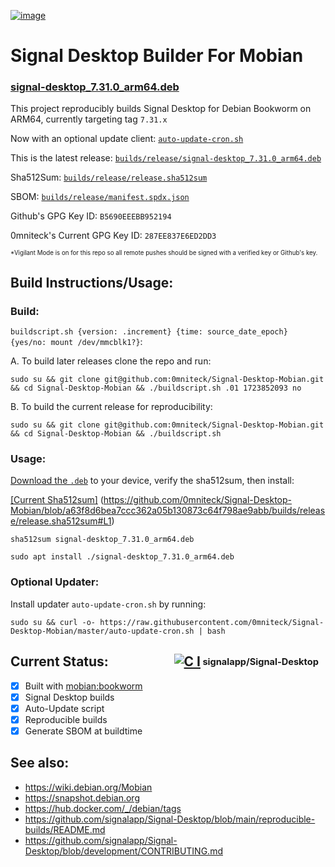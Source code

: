 [![image](https://github.com/user-attachments/assets/202613c2-97b8-4b54-b72c-6f8e110f0ff4)](https://signal.org)

# Signal Desktop Builder For Mobian
### [signal-desktop_7.31.0_arm64.deb](https://github.com/0mniteck/Signal-Desktop-Mobian/blob/master/builds/release/signal-desktop_7.31.0_arm64.deb)

This project reproducibly builds Signal Desktop for Debian Bookworm on ARM64, currently targeting tag `7.31.x`

Now with an optional update client: [`auto-update-cron.sh`](https://github.com/0mniteck/Signal-Desktop-Mobian/blob/master/auto-update-cron.sh)

This is the latest release: [`builds/release/signal-desktop_7.31.0_arm64.deb`](https://github.com/0mniteck/Signal-Desktop-Mobian/blob/master/builds/release/signal-desktop_7.31.0_arm64.deb)

Sha512Sum: [`builds/release/release.sha512sum`](https://github.com/0mniteck/Signal-Desktop-Mobian/blob/master/builds/release/release.sha512sum)

SBOM: [`builds/release/manifest.spdx.json`](https://github.com/0mniteck/Signal-Desktop-Mobian/blob/master/builds/release/manifest.spdx.json)

Github's GPG Key ID: `B5690EEEBB952194`

0mniteck's Current GPG Key ID: `287EE837E6ED2DD3`

<sup><sup>*Vigilant Mode is on for this repo so all remote pushes should be signed with a verified key or Github's key.</sup></sup>

## Build Instructions/Usage:

### Build:

`buildscript.sh {version: .increment} {time: source_date_epoch} {yes/no: mount /dev/mmcblk1?}`:

A. To build later releases clone the repo and run:

```sudo su && git clone git@github.com:0mniteck/Signal-Desktop-Mobian.git && cd Signal-Desktop-Mobian && ./buildscript.sh .01 1723852093 no```

B. To build the current release for reproducibility:

```sudo su && git clone git@github.com:0mniteck/Signal-Desktop-Mobian.git && cd Signal-Desktop-Mobian && ./buildscript.sh```

### Usage:

[Download the `.deb`](https://github.com/0mniteck/Signal-Desktop-Mobian/raw/master/builds/release/signal-desktop_7.31.0_arm64.deb) to your device, verify the sha512sum, then install:

[[Current Sha512sum]](https://github.com/0mniteck/Signal-Desktop-Mobian/blob/master/builds/release/release.sha512sum#L1)
(https://github.com/0mniteck/Signal-Desktop-Mobian/blob/a63f8d6bea7ccc362a05b130873c64f798ae9abb/builds/release/release.sha512sum#L1)

```sha512sum signal-desktop_7.31.0_arm64.deb```

```sudo apt install ./signal-desktop_7.31.0_arm64.deb```

### Optional Updater:

Install updater `auto-update-cron.sh` by running:

```sudo su && curl -o- https://raw.githubusercontent.com/0mniteck/Signal-Desktop-Mobian/master/auto-update-cron.sh | bash```

## Current Status:‎‎‏‏‎ ‎‏‏‎ ‎‏‏‎ ‎‏‏‎ ‎‏‏‎ ‎‏‏‎ ‎‏‏‎ ‎‏‏‎ ‎‏‏‎ ‎‏‏‎ ‎‎‏‏‎ ‎‏‏‎ ‎‏‏‎ ‎‏‏‎ ‎‏‏‎ ‎‏‏‎ ‎‏‏‎ ‎‏‏‎ ‎‏‏‎ ‎‏‏‎ ‎‎‏‏‎ ‎[![C I](https://github.com/signalapp/Signal-Desktop/actions/workflows/ci.yml/badge.svg)](https://github.com/signalapp/Signal-Desktop/actions/workflows/ci.yml)<sub><sup> signalapp/Signal-Desktop</sup></sub>

* [x] Built with [mobian:bookworm](https://salsa.debian.org/Mobian-team/docker-images/)
* [x] Signal Desktop builds
* [x] Auto-Update script
* [x] Reproducible builds
* [x] Generate SBOM at buildtime

## See also:

* https://wiki.debian.org/Mobian
* https://snapshot.debian.org
* https://hub.docker.com/_/debian/tags
* https://github.com/signalapp/Signal-Desktop/blob/main/reproducible-builds/README.md
* https://github.com/signalapp/Signal-Desktop/blob/development/CONTRIBUTING.md
